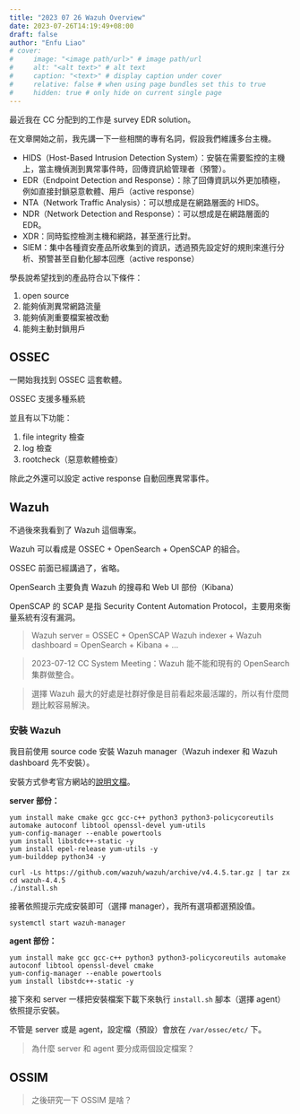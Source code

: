 ```yaml
---
title: "2023 07 26 Wazuh Overview"
date: 2023-07-26T14:19:49+08:00
draft: false
author: "Enfu Liao"
# cover:
#     image: "<image path/url>" # image path/url
#     alt: "<alt text>" # alt text
#     caption: "<text>" # display caption under cover
#     relative: false # when using page bundles set this to true
#     hidden: true # only hide on current single page
---
```


最近我在 CC 分配到的工作是 survey EDR solution。

在文章開始之前，我先講一下一些相關的專有名詞，假設我們維護多台主機。

* HIDS（Host-Based Intrusion Detection System）：安裝在需要監控的主機上，當主機偵測到異常事件時，回傳資訊給管理者（預警）。
* EDR（Endpoint Detection and Response）：除了回傳資訊以外更加積極，例如直接封鎖惡意軟體、用戶（active response）
* NTA（Network Traffic Analysis）：可以想成是在網路層面的 HIDS。
* NDR（Network Detection and Response）：可以想成是在網路層面的 EDR。
* XDR：同時監控檢測主機和網路，甚至進行比對。
* SIEM：集中各種資安產品所收集到的資訊，透過預先設定好的規則來進行分析、預警甚至自動化腳本回應（active response）

學長說希望找到的產品符合以下條件：
1. open source
2. 能夠偵測異常網路流量
3. 能夠偵測重要檔案被改動
4. 能夠主動封鎖用戶

## OSSEC

一開始我找到 OSSEC 這套軟體。

OSSEC 支援多種系統

並且有以下功能：
1. file integrity 檢查
2. log 檢查
3. rootcheck（惡意軟體檢查）

除此之外還可以設定 active response 自動回應異常事件。

## Wazuh

不過後來我看到了 Wazuh 這個專案。

Wazuh 可以看成是 OSSEC + OpenSearch + OpenSCAP 的組合。

OSSEC 前面已經講過了，省略。

OpenSearch 主要負責 Wazuh 的搜尋和 Web UI 部份（Kibana）

OpenSCAP 的 SCAP 是指 Security Content Automation Protocol，主要用來衡量系統有沒有漏洞。

> Wazuh server = OSSEC + OpenSCAP
> Wazuh indexer + Wazuh dashboard = OpenSearch + Kibana + ...

> 2023-07-12 CC System Meeting：Wazuh 能不能和現有的 OpenSearch 集群做整合。

> 選擇 Wazuh 最大的好處是社群好像是目前看起來最活躍的，所以有什麼問題比較容易解決。

### 安裝 Wazuh
我目前使用 source code 安裝 Wazuh manager（Wazuh indexer 和 Wazuh dashboard 先不安裝）。

安裝方式參考官方網站的[說明文檔](https://documentation.wazuh.com/current/deployment-options/wazuh-from-sources/index.html)。

**server 部份：**
```
yum install make cmake gcc gcc-c++ python3 python3-policycoreutils automake autoconf libtool openssl-devel yum-utils
yum-config-manager --enable powertools
yum install libstdc++-static -y
yum install epel-release yum-utils -y
yum-builddep python34 -y
```

```
curl -Ls https://github.com/wazuh/wazuh/archive/v4.4.5.tar.gz | tar zx
cd wazuh-4.4.5
./install.sh
```

接著依照提示完成安裝即可（選擇 manager），我所有選項都選預設值。

```
systemctl start wazuh-manager
```

**agent 部份：**
```
yum install make gcc gcc-c++ python3 python3-policycoreutils automake autoconf libtool openssl-devel cmake
yum-config-manager --enable powertools
yum install libstdc++-static -y
```

接下來和 server 一樣把安裝檔案下載下來執行 `install.sh` 腳本（選擇 agent）依照提示安裝。


不管是 server 或是 agent，設定檔（預設）會放在 `/var/ossec/etc/` 下。
> 為什麼 server 和 agent 要分成兩個設定檔案？


## OSSIM
> 之後研究一下 OSSIM 是啥？